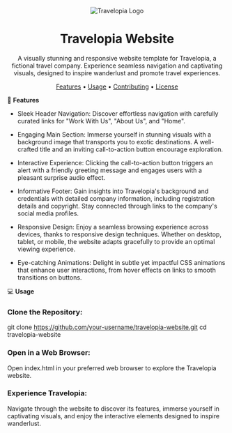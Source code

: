 <p align="center">
  <img src="https://www.drupal.org/files/styles/grid-4-2x/public/travelopia_logo.png?itok=ljzwrdLC" alt="Travelopia Logo">
</p>
<h1 align="center">Travelopia Website</h1>
<p align="center">
  A visually stunning and responsive website template for Travelopia, a fictional travel company. Experience seamless navigation and captivating visuals, designed to inspire wanderlust and promote travel experiences.
</p>
<p align="center">
  <a href="#features">Features</a> •
  <a href="#usage">Usage</a> •
  <a href="#contributing">Contributing</a> •
  <a href="#license">License</a>
</p>

🚀 **Features**
* Sleek Header Navigation: Discover effortless navigation with carefully curated links for "Work With Us", "About Us", and "Home".

* Engaging Main Section: Immerse yourself in stunning visuals with a background image that transports you to exotic destinations. A well-crafted title and an inviting call-to-action button encourage exploration.

* Interactive Experience: Clicking the call-to-action button triggers an alert with a friendly greeting message and engages users with a pleasant surprise audio effect.

* Informative Footer: Gain insights into Travelopia's background and credentials with detailed company information, including registration details and copyright. Stay connected through links to the company's social media profiles.

* Responsive Design: Enjoy a seamless browsing experience across devices, thanks to responsive design techniques. Whether on desktop, tablet, or mobile, the website adapts gracefully to provide an optimal viewing experience.

* Eye-catching Animations: Delight in subtle yet impactful CSS animations that enhance user interactions, from hover effects on links to smooth transitions on buttons.

  

💻 **Usage**

### Clone the Repository:

git clone https://github.com/your-username/travelopia-website.git
cd travelopia-website

### Open in a Web Browser:

Open index.html in your preferred web browser to explore the Travelopia website.

### Experience Travelopia:

Navigate through the website to discover its features, immerse yourself in captivating visuals, and enjoy the interactive elements designed to inspire wanderlust.
